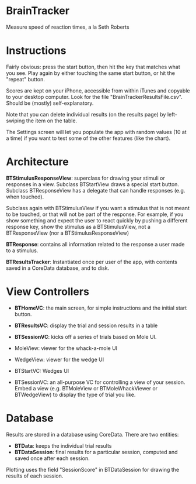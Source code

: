 BrainTracker
============

Measure speed of reaction times, a la Seth Roberts

Instructions
============
Fairly obvious: press the start button, then hit the key that matches what you see.  Play again by either touching the same start button, or hit the "repeat" button.

Scores are kept on your iPhone, accessible from within iTunes and copyable to your desktop computer. Look for the file "BrainTrackerResultsFile.csv". Should be (mostly) self-explanatory.

Note that you can delete individual results (on the results page) by left-swiping the item on the table.

The Settings screen will let you populate the app with random values (10 at a time) if you want to test some of the other features (like the chart).


Architecture
============

**BTStimulusResponseView**: superclass for drawing your stimuli or responses in a view.  Subclass BTStartView draws a special start button. Subclass BTResponseView has a delegate that can handle responses (e.g. when touched).

Subclass again with BTStimulusView if you want a stimulus that is not meant to be touched, or that will not be part of the response. For example, if you show something and expect the user to react quickly by pushing a different response key, show the stimulus as a BTStimulusView, not a BTResponseView (nor a BTStimulusResponseView)

**BTResponse**: contains all information related to the response a user made to a stimulus.

**BTResultsTracker**: Instantiated once per user of the app, with contents saved in a CoreData database, and to disk. 


View Controllers
================

*  **BTHomeVC**: the main screen, for simple instructions and the initial start button.
*  **BTResultsVC**: display the trial and session results in a table

*  **BTSessionVC**: kicks off a series of trials based on Mole UI.
*  MoleView: viewer for the whack-a-mole UI
*  WedgeView: viewer for the wedge UI

*  BTStartVC: Wedges UI

*  BTSessionVC: an all-purpose VC for controlling a view of your session. Embed a view (e.g. BTMoleView or BTMoleWhackViewer or BTWedgeView) to display the type of trial you like.

Database
========
Results are stored in a database using CoreData. There are two entities:
* **BTData**: keeps the individual trial results
* **BTDataSession**: final results for a particular session, computed and saved once after each session.

Plotting uses the field "SessionScore" in BTDataSession for drawing the results of each session.


